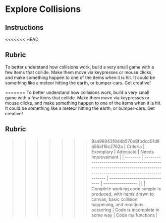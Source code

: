 # Explore Collisions

## Instructions

<<<<<<< HEAD
## Rubric

To better understand how collisions work, build a very small game with a few items that collide. Make them move via keypresses or mouse clicks, and make something happen to one of the items when it is hit. It could be something like a meteor hitting the earth, or bumper-cars. Get creative!

=======
To better understand how collisions work, build a very small game with a few items that collide. Make them move via keypresses or mouse clicks, and make something happen to one of the items when it is hit. It could be something like a meteor hitting the earth, or bumper-cars. Get creative!

## Rubric

>>>>>>> 9aa98943f8d4b570e8fbdcc01d8a56a118c2762a
| Criteria | Exemplary                                                                                                                | Adequate                       | Needs Improvement |
| -------- | ------------------------------------------------------------------------------------------------------------------------ | ------------------------------ | ----------------- |
|          | Complete working code sample is produced, with items drawn to canvas, basic collision happening, and reactions occurring | Code is incomplete in some way | Code malfunctions |